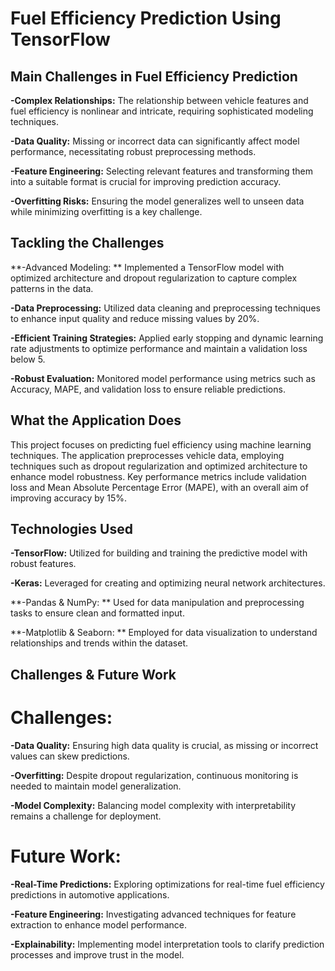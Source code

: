 # Fuel Efficiency Prediction Using TensorFlow

## Main Challenges in Fuel Efficiency Prediction
**-Complex Relationships:** The relationship between vehicle features and fuel efficiency is nonlinear and intricate, requiring sophisticated modeling techniques.

**-Data Quality:** Missing or incorrect data can significantly affect model performance, necessitating robust preprocessing methods.

**-Feature Engineering:** Selecting relevant features and transforming them into a suitable format is crucial for improving prediction accuracy.

**-Overfitting Risks:** Ensuring the model generalizes well to unseen data while minimizing overfitting is a key challenge.

## Tackling the Challenges
**-Advanced Modeling: ** Implemented a TensorFlow model with optimized architecture and dropout regularization to capture complex patterns in the data.

**-Data Preprocessing:** Utilized data cleaning and preprocessing techniques to enhance input quality and reduce missing values by 20%.

**-Efficient Training Strategies:** Applied early stopping and dynamic learning rate adjustments to optimize performance and maintain a validation loss below 5.

**-Robust Evaluation:** Monitored model performance using metrics such as Accuracy, MAPE, and validation loss to ensure reliable predictions.

## What the Application Does
This project focuses on predicting fuel efficiency using machine learning techniques. The application preprocesses vehicle data, employing techniques such as dropout regularization and optimized architecture to enhance model robustness. Key performance metrics include validation loss and Mean Absolute Percentage Error (MAPE), with an overall aim of improving accuracy by 15%.

## Technologies Used
**-TensorFlow:** Utilized for building and training the predictive model with robust features.

**-Keras:** Leveraged for creating and optimizing neural network architectures.

**-Pandas & NumPy: ** Used for data manipulation and preprocessing tasks to ensure clean and formatted input.

**-Matplotlib & Seaborn: ** Employed for data visualization to understand relationships and trends within the dataset.

## Challenges & Future Work

# Challenges:
**-Data Quality:** Ensuring high data quality is crucial, as missing or incorrect values can skew predictions.

**-Overfitting:** Despite dropout regularization, continuous monitoring is needed to maintain model generalization.

**-Model Complexity:** Balancing model complexity with interpretability remains a challenge for deployment.

# Future Work:
**-Real-Time Predictions:** Exploring optimizations for real-time fuel efficiency predictions in automotive applications.

**-Feature Engineering:** Investigating advanced techniques for feature extraction to enhance model performance.

**-Explainability:** Implementing model interpretation tools to clarify prediction processes and improve trust in the model.
